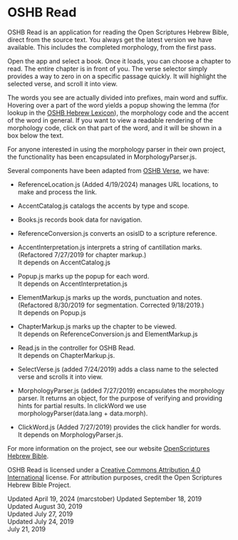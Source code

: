 #	OSHB Read

OSHB Read is an application for reading the Open Scriptures Hebrew
Bible, direct from the source text. You always get the latest version
we have available. This includes the completed morphology, from the
first pass.

Open the app and select a book. Once it loads, you can choose a
chapter to read. The entire chapter is in front of you. The verse
selector simply provides a way to zero in on a specific passage
quickly. It will highlight the selected verse, and scroll it into view.

The words you see are actually divided into prefixes, main word and
suffix. Hovering over a part of the word yields a popup showing the
lemma (for lookup in the
[OSHB Hebrew Lexicon](http://openscriptures.github.io/HebrewLexicon/)),
the morphology code and the accent of the word in general. If you
want to view a readable rendering of the morphology code, click on that
part of the word, and it will be shown in a box below the text.

For anyone interested in using the morphology parser in their own
project, the functionality has been encapsulated in
MorphologyParser.js.

Several components have been adapted from
[OSHB Verse](https://hb.openscriptures.org/structure/OshbVerse/),
we have:

-	ReferenceLocation.js (Added 4/19/2024) manages URL locations, to
	make and process the link.
	
-	AccentCatalog.js catalogs the accents by type and scope.

-	Books.js records book data for navigation.

-	ReferenceConversion.js converts an osisID to a scripture reference.

-	AccentInterpretation.js interprets a string of cantillation marks.
	(Refactored 7/27/2019 for chapter markup.)  
	It depends on AccentCatalog.js
	
-	Popup.js marks up the popup for each word.  
	It depends on AccentInterpretation.js
	
-	ElementMarkup.js marks up the words, punctuation and notes.
	(Refactored 8/30/2019 for segmentation. Corrected 9/18/2019.)  
	It depends on Popup.js
	
-	ChapterMarkup.js marks up the chapter to be viewed.  
	It depends on ReferenceConversion.js and ElementMarkup.js
	
-	Read.js in the controller for OSHB Read.  
	It depends on ChapterMarkup.js.

-	SelectVerse.js (added 7/24/2019) adds a class name to the selected
	verse and scrolls it into view.

-	MorphologyParser.js (added 7/27/2019) encapsulates the morphology
	parser. It returns an object, for the purpose of verifying and
	providing hints for partial results. In clickWord we use
	morphologyParser(data.lang + data.morph).

-	ClickWord.js (Added 7/27/2019) provides the click handler for
	words.  
	It depends on MorphologyParser.js.

For more information on the project, see our website
[OpenScriptures Hebrew Bible](https://hb.openscriptures.org/).

OSHB Read is licensed under a
[Creative Commons Attribution 4.0 International](http://creativecommons.org/licenses/by/4.0/)
license. For attribution purposes, credit the Open Scriptures Hebrew Bible
Project.

Updated April 19, 2024 (marcstober)
Updated September 18, 2019  
Updated August 30, 2019  
Updated July 27, 2019  
Updated July 24, 2019  
July 21, 2019
